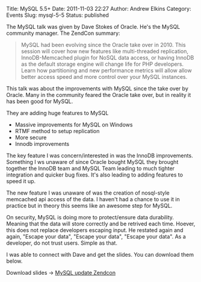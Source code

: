 Title: MySQL 5.5+
Date: 2011-11-03 22:27
Author: Andrew Elkins
Category: Events
Slug: mysql-5-5
Status: published

The MySQL talk was given by Dave Stokes of Oracle. He's the MySQL
community manager. The ZendCon summary:

> MySQL had been evolving since the Oracle take over in 2010. This
> session will cover how new features like multi-threaded replication,
> InnoDB-Memcached plugin for NoSQL data access, or having InnoDB as the
> default storage engine will change life for PHP developers. Learn how
> partitioning and new performance metrics will allow allow better
> access speed and more control over your MySQL instances.

This talk was about the improvements with MySQL since the take over by
Oracle. Many in the community feared the Oracle take over, but in
reality it has been good for MySQL.

They are adding huge features to MySQL

-   Massive improvements for MySQL on Windows
-   RTMF method to setup replication
-   More secure
-   Innodb improvements

<div>

The key feature I was concern/interested in was the InnoDB improvements.
Something I ws unaware of since Oracle bought MySQL they brought
together the InnoDB team and MySQL Team leading to much tighter
integration and quicker bug fixes. It's also leading to adding features
to speed it up.

</div>

<div>

</div>

<div>

The new feature I was unaware of was the creation of nosql-style
memcached api access of the data. I haven't had a chance to use it in
practice but in theory this seems like an awesome step for MySQL.

</div>

<div>

</div>

<div>

On security, MySQL is doing more to protect/ensure data durability.
Meaning that the data will store correctly and be retrived each time.
Hoever, this does not replace developers escaping input. He restated
again and again, "Escape your data", "Escape your data", "Escape your
data". As a developer, do not trust users. Simple as that.

</div>

I was able to connect with Dave and get the slides. You can download
them below.

Download slides -&gt; [MySQL update
Zendcon](http://localhost/andrewelkins/wp-content/uploads/2011/11/MySQLupdateZendcon.ppt)

